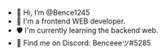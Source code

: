- 👋 Hi, I’m @Bence1245
- 🌱 I'm a frontend WEB developer.
- 🛡️ I'm currently learning the backend web.
- 📘 Find me on Discord: Benceeeツ#5285

<!---
Bence1245/Bence1245 is a ✨ special ✨ repository because its `README.md` (this file) appears on your GitHub profile.
You can click the Preview link to take a look at your changes.
--->
